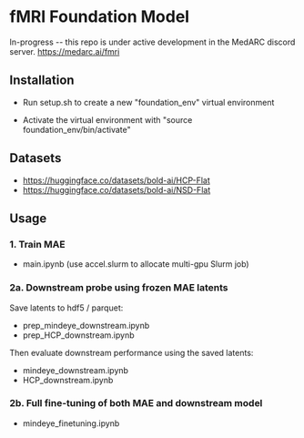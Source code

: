 # fMRI Foundation Model

In-progress -- this repo is under active development in the MedARC discord server. https://medarc.ai/fmri

## Installation

- Run setup.sh to create a new "foundation_env" virtual environment

- Activate the virtual environment with "source foundation_env/bin/activate"

## Datasets

- https://huggingface.co/datasets/bold-ai/HCP-Flat
- https://huggingface.co/datasets/bold-ai/NSD-Flat

## Usage

### 1. Train MAE

- main.ipynb (use accel.slurm to allocate multi-gpu Slurm job)

### 2a. Downstream probe using frozen MAE latents

Save latents to hdf5 / parquet:

- prep_mindeye_downstream.ipynb
- prep_HCP_downstream.ipynb

Then evaluate downstream performance using the saved latents:

- mindeye_downstream.ipynb
- HCP_downstream.ipynb

### 2b. Full fine-tuning of both MAE and downstream model

- mindeye_finetuning.ipynb